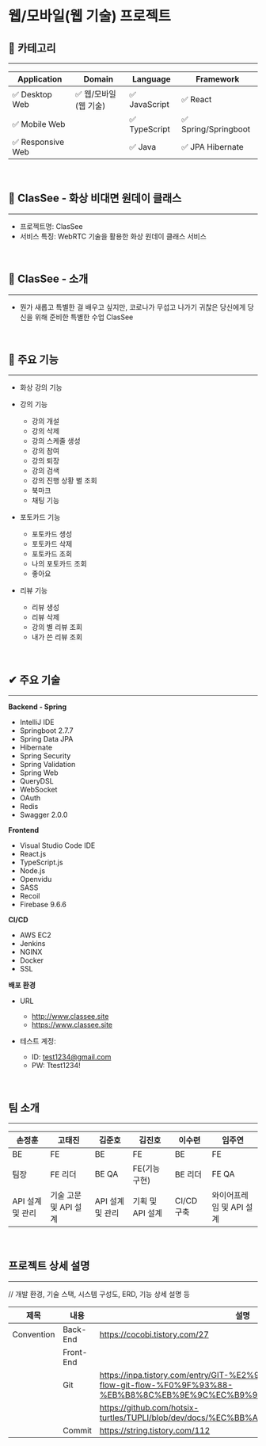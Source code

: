 # 웹/모바일(웹 기술) 프로젝트

<!-- 필수 항목 -->

## :seedling: 카테고리
---

| Application | Domain | Language | Framework |
| ---- | ---- | ---- | ---- |
| :white_check_mark: Desktop Web | :white_check_mark: 웹/모바일(웹 기술) | :white_check_mark: JavaScript | :white_check_mark: React |
| :white_check_mark: Mobile Web || :white_check_mark: TypeScript | :white_check_mark: Spring/Springboot |
| :white_check_mark: Responsive Web || :white_check_mark: Java | :white_check_mark: JPA Hibernate |

<br />
<!-- 필수 항목 -->

## 🎵 ClasSee - 화상 비대면 원데이 클래스
---

* 프로젝트명: ClasSee
* 서비스 특징: WebRTC 기술을 활용한 화상 원데이 클래스 서비스

<br />

## :rabbit2: ClasSee - 소개
---

* 뭔가 새롭고 특별한 걸 배우고 싶지만, 코로나가 무섭고 나가기 귀찮은 당신에게
 당신을 위해 준비한 특별한 수업 ClasSee

<br />

## 💜 주요 기능
---

  - 화상 강의 기능


  - 강의 기능
    - 강의 개설
    - 강의 삭제
    - 강의 스케줄 생성
    - 강의 참여
    - 강의 퇴장
    - 강의 검색
    - 강의 진행 상황 별 조회
    - 북마크
    - 채팅 기능
  
  - 포토카드 기능
    - 포토카드 생성
    - 포토카드 삭제
    - 포토카드 조회
    - 나의 포토카드 조회
    - 좋아요 

  - 리뷰 기능
    - 리뷰 생성
    - 리뷰 삭제
    - 강의 별 리뷰 조회
    - 내가 쓴 리뷰 조회

<br />

## ✔ 주요 기술
---

**Backend - Spring**
- IntelliJ IDE
- Springboot 2.7.7
- Spring Data JPA
- Hibernate
- Spring Security
- Spring Validation
- Spring Web
- QueryDSL
- WebSocket
- OAuth
- Redis
- Swagger 2.0.0

**Frontend**
- Visual Studio Code IDE
- React.js
- TypeScript.js
- Node.js
- Openvidu
- SASS
- Recoil
- Firebase 9.6.6

**CI/CD**
- AWS EC2
- Jenkins
- NGINX
- Docker
- SSL

**배포 환경**

- URL
  - http://www.classee.site
  - https://www.classee.site

- 테스트 계정: 
  - ID: test1234@gmail.com
  - PW: Ttest1234!

<!-- 자유 양식 -->
<br />

## 팀 소개
---
| 손정훈 | 고태진 | 김준호 | 김진호 | 이수련 | 임주연 |
| ---- | ---- | ---- | ---- | ---- | ---- |
|BE|FE|BE|FE|BE|FE|
|팀장|FE 리더|BE QA|FE(기능구현)|BE 리더|FE QA|
|API 설계 및 관리|기술 고문 및 API 설계|API 설계 및 관리|기획 및 API 설계|CI/CD 구축|와이어프레임 및 API 설계|

<br />
<!-- 자유 양식 -->

## 프로젝트 상세 설명
---
// 개발 환경, 기술 스택, 시스템 구성도, ERD, 기능 상세 설명 등

|제목|내용|설명|
|---|-------|----------|
|Convention|Back-End|https://cocobi.tistory.com/27|
||Front-End||
||Git|https://inpa.tistory.com/entry/GIT-%E2%9A%A1%EF%B8%8F-github-flow-git-flow-%F0%9F%93%88-%EB%B8%8C%EB%9E%9C%EC%B9%98-%EC%A0%84%EB%9E%B5|
|||https://github.com/hotsix-turtles/TUPLI/blob/dev/docs/%EC%BB%A8%EB%B2%A4%EC%85%98.md|
||Commit|https://string.tistory.com/112|


